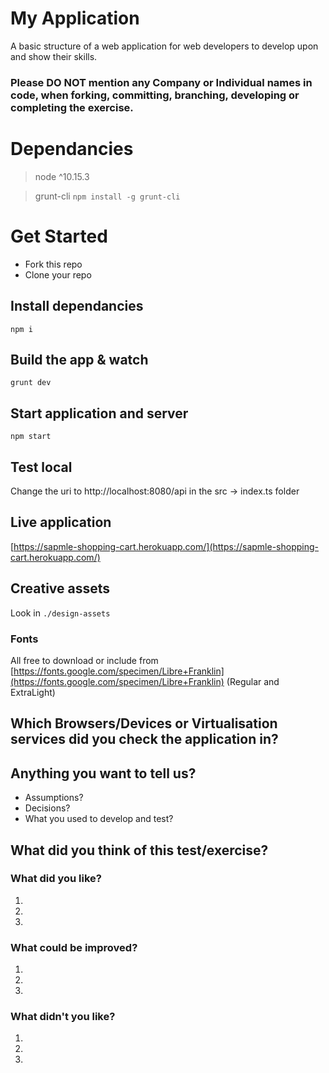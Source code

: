 # My Application

A basic structure of a web application for web developers to develop upon and show their skills.

### Please DO NOT mention any Company or Individual names in code, when forking, committing, branching, developing or completing the exercise. 

# Dependancies
> node ^10.15.3

> grunt-cli ```npm install -g grunt-cli```

# Get Started

- Fork this repo
- Clone your repo

## Install dependancies
```
npm i
``` 

## Build the app & watch
```
grunt dev
```

## Start application and server
```
npm start
```

## Test local
Change the uri to http://localhost:8080/api in the src -> index.ts folder

## Live application

[https://sapmle-shopping-cart.herokuapp.com/](https://sapmle-shopping-cart.herokuapp.com/)

## Creative assets  
Look in ```./design-assets```

### Fonts
All free to download or include from [https://fonts.google.com/specimen/Libre+Franklin](https://fonts.google.com/specimen/Libre+Franklin) (Regular and ExtraLight)

## Which Browsers/Devices or Virtualisation services did you check the application in?


## Anything you want to tell us?
- Assumptions?
- Decisions?
- What you used to develop and test?


## What did you think of this test/exercise?
### What did you like?
1.
2.
3.

### What could be improved?
1.
2.
3.

### What didn't you like?
1.
2.
3.
